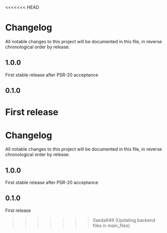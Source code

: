 <<<<<<< HEAD
# Changelog

All notable changes to this project will be documented in this file, in reverse chronological order by release.

## 1.0.0

First stable release after PSR-20 acceptance

## 0.1.0

First release
=======
# Changelog

All notable changes to this project will be documented in this file, in reverse chronological order by release.

## 1.0.0

First stable release after PSR-20 acceptance

## 0.1.0

First release
>>>>>>> 0aeda949 (Updating backend files in main_files)
